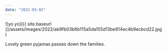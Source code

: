 ```yaml
---
date: "2022-03-02"
---
```


![yo yo]({{ site.baseurl }}/assets/images/2022/ab9fb03b6b115a5da155d13be914ec4b9ecbcd22.jpg)

Lovely green pyjamas passes down the families.

